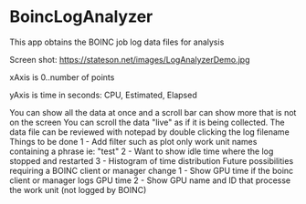# BoincLogAnalyzer
This app obtains the BOINC job log data files for analysis

Screen shot: https://stateson.net/images/LogAnalyzerDemo.jpg

xAxis is 0..number of points

yAxis is time in seconds: CPU, Estimated, Elapsed

You can show all the data at once and a scroll bar can show more that is not on the screen
You can scroll the data "live" as if it is being collected.
The data file can be reviewed with notepad by double clicking the log filename
Things to be done
1 - Add filter such as plot only work unit names containing a phrase ie: "test"
2 - Want to show idle time where the log stopped and restarted
3 - Histogram of time distribution
Future possibilities requiring a BOINC client or manager change
1 - Show GPU time if the boinc client or manager logs GPU time
2 - Show GPU name and ID that processe the work unit (not logged by BOINC)
